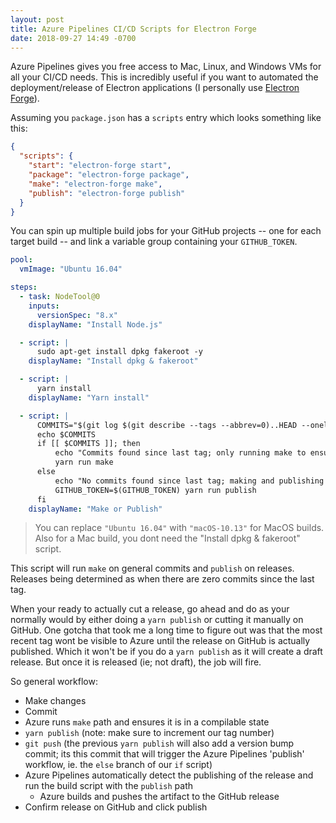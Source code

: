 ```yaml
---
layout: post
title: Azure Pipelines CI/CD Scripts for Electron Forge
date: 2018-09-27 14:49 -0700
---
```


Azure Pipelines gives you free access to Mac, Linux, and Windows VMs for all your CI/CD needs. This is incredibly useful if you want to automated the deployment/release of Electron applications (I personally use [Electron Forge](https://electronforge.io/)).

Assuming you `package.json` has a `scripts` entry which looks something like this:

```json
{
  "scripts": {
    "start": "electron-forge start",
    "package": "electron-forge package",
    "make": "electron-forge make",
    "publish": "electron-forge publish"
  }
}
```

You can spin up multiple build jobs for your GitHub projects -- one for each target build -- and link a variable group containing your `GITHUB_TOKEN`.

```yml
pool:
  vmImage: "Ubuntu 16.04"

steps:
  - task: NodeTool@0
    inputs:
      versionSpec: "8.x"
    displayName: "Install Node.js"

  - script: |
      sudo apt-get install dpkg fakeroot -y
    displayName: "Install dpkg & fakeroot"

  - script: |
      yarn install
    displayName: "Yarn install"

  - script: |
      COMMITS="$(git log $(git describe --tags --abbrev=0)..HEAD --oneline | grep -iv merge)"
      echo $COMMITS
      if [[ $COMMITS ]]; then
          echo "Commits found since last tag; only running make to ensure build consistency."
          yarn run make
      else
          echo "No commits found since last tag; making and publishing to GitHub."
          GITHUB_TOKEN=$(GITHUB_TOKEN) yarn run publish
      fi
    displayName: "Make or Publish"
```

> You can replace `"Ubuntu 16.04"` with `"macOS-10.13"` for MacOS builds. Also for a Mac build, you dont need the "Install dpkg & fakeroot" script.

This script will run `make` on general commits and `publish` on releases. Releases being determined as when there are zero commits since the last tag.

When your ready to actually cut a release, go ahead and do as your normally would by either doing a `yarn publish` or cutting it manually on GitHub. One gotcha that took me a long time to figure out was that the most recent tag wont be visible to Azure until the release on GitHub is actually published. Which it won't be if you do a `yarn publish` as it will create a draft release. But once it is released (ie; not draft), the job will fire.

So general workflow:

- Make changes
- Commit
- Azure runs `make` path and ensures it is in a compilable state
- `yarn publish` (note: make sure to increment our tag number)
- `git push` (the previous `yarn publish` will also add a version bump commit; its this commit that will trigger the Azure Pipelines 'publish' workflow, ie. the `else` branch of our `if` script)
- Azure Pipelines automatically detect the publishing of the release and run the build script with the `publish` path
  - Azure builds and pushes the artifact to the GitHub release
- Confirm release on GitHub and click publish
